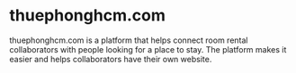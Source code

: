 # thuephonghcm.com
 thuephonghcm.com is a platform that helps connect room rental collaborators with people looking for a place to stay. The platform makes it easier and helps collaborators have their own website.
